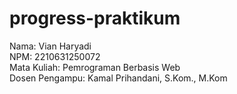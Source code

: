 # progress-praktikum

Nama: Vian Haryadi <br>
NPM: 2210631250072 <br>
Mata Kuliah: Pemrograman Berbasis Web <br>
Dosen Pengampu: Kamal Prihandani, S.Kom., M.Kom
